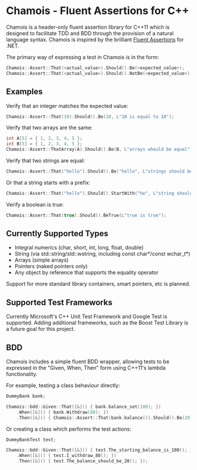 Chamois - Fluent Assertions for C++
===================================

Chamois is a header-only fluent assertion library for C++11 which is designed to facilitate TDD and BDD through the provision of a natural language syntax. Chamois is inspired by the brilliant [Fluent Assertions] for .NET.

The primary way of expressing a test in Chamois is in the form:

```cpp
Chamois::Assert::That(<actual_value>).Should().Be(<expected_value>);
Chamois::Assert::That(<actual_value>).Should().NotBe(<expected_value>);
```


Examples
---

Verify that an integer matches the expected value:

```cpp
Chamois::Assert::That(10).Should().Be(10, L"10 is equal to 10");
```

Verify that two arrays are the same:

```cpp
int A[5] = { 1, 2, 3, 4, 5 };
int B[5] = { 1, 2, 3, 4, 5 };
Chamois::Assert::ThatArray(A).Should().Be(B, L"arrays whould be equal");
```

Verify that two strings are equal:

```cpp
Chamois::Assert::That("hello").Should().Be("hello", L"strings should be equal");
```

Or that a string starts with a prefix:

```cpp
Chamois::Assert::That("hello").Should().StartWith("he", L"string should start with he");
```

Verify a boolean is true:

```cpp
Chamois::Assert::That(true).Should().BeTrue(L"true is true");
```

Currently Supported Types
---

* Integral numerics (char, short, int, long, float, double)
* String (via std::string/std::wstring, including const char*/const wchar_t*)
* Arrays (simple arrays)
* Pointers (naked pointers only)
* Any object by reference that supports the equality operator

Support for more standard library containers, smart pointers, etc is planned.


Supported Test Frameworks
---

Currently Microsoft's C++ Unit Test Framework and Google Test is supported. Adding additional frameworks, such as the Boost Test Library is a future goal for this project.


BDD
---

Chamois includes a simple fluent BDD wrapper, allowing tests to be expressed in the "Given, When, Then" form using C++11's lambda functionality.

For example, testing a class behaviour directly:

```cpp
DummyBank bank;

Chamois::bdd::Given::That([&]() { bank.balance_set(100); })
	.When([&]() { bank.Withdraw(80); })
	.Then([&]() { Chamois::Assert::That(bank.balance()).Should().Be(20); });
```

Or creating a class which performs the test actions:

```cpp
DummyBankTest test;

Chamois::bdd::Given::That([&]() { test.The_starting_balance_is_100(); })
	.When([&]() { test.I_withdraw_80(); })
	.Then([&]() { test.The_balance_should_be_20(); });
```



[Fluent Assertions]:https://github.com/dennisdoomen/fluentassertions
